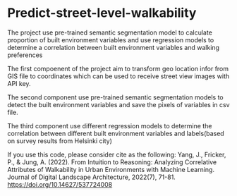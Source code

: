 # Predict-street-level-walkability
The project use pre-trained semantic segmentation model to calculate proportion of built environment variables and use regression models to determine a correlation between built environment variables and walking preferences 

The first compoenent of the project aim to transform geo location infor from GIS file to coordinates which can be used to receive street view images with API key.

The second component use pre-trained semantic segmentation models to detect the built environment variables and save the pixels of variables in csv file.

The third component use different regression models to determine the correlation between different built environment variables and labels(based on survey results from Helsinki city)

If you use this code, please consider cite as the following: 
Yang, J., Fricker, P., & Jung, A. (2022). From Intuition to Reasoning: Analyzing Correlative Attributes of Walkability in Urban Environments with Machine Learning. Journal of Digital Landscape Architecture, 2022(7), 71-81. https://doi.org/10.14627/537724008
